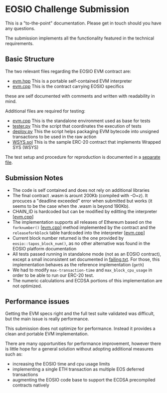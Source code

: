 # EOSIO Challenge Submission

This is a "to-the-point" documentation. Please get in touch should you have any questions.

The submission implements all the functionality featured in the technical requirements.

## Basic Structure

The two relevant files regarding the EOSIO EVM contract are:

- [evm.hpp](src/evm.hpp) This is a portable self-contained EVM interpreter
- [evm.cpp](contracts/evm/evm.cpp) This is the contract carrying EOSIO specifics

these are self documented with comments and written with readability in mind.

Additional files are required for testing:

- [evm.cpp](src/evm.cpp) This is the standalone environment used as base for tests
- [tester.py](tests/tester.py) This the script that coordinates the execution of tests
- [deploy.py](tests/sol/deploy.py) This the script helps packaging EVM bytecode into unsigned transactions to be used in the raw action
- [WSYS.sol](tests/sol/WSYS.sol) This is the sample ERC-20 contract that implements Wrapped SYS (WSYS)

The test setup and procedure for reproduction is documented in a [separate file](tests/README.md).

## Submission Notes

- The code is self contained and does not rely on additional libraries
- The final contract .wasm is arount 200Kb (compiled with -O=z). It procuces a "deadline exceeded" error when submitted but works (it seems to be the case when the .wasm is beyond 190Kb).
- CHAIN_ID is hardcoded but can be modified by editting the interpreter [[evm.cpp](https://github.com/simplensolid/eosio-challenge-D9ZB93LES8/blob/5070afc9f55a86a544ad0f295410d130d0742bde/src/evm.hpp#L2720)]
- The implementation supports all releases of Ethereum based on the `forknumber()` [[evm.cpp](https://github.com/simplensolid/eosio-challenge-D9ZB93LES8/blob/5070afc9f55a86a544ad0f295410d130d0742bde/contracts/evm/evm.cpp#L301)] method implemented by the contract and the `releaseforkblock` table hardcoded into the interpreter [[evm.cpp](https://github.com/simplensolid/eosio-challenge-D9ZB93LES8/blob/5070afc9f55a86a544ad0f295410d130d0742bde/src/evm.hpp#L2737)]
- Current block number returned is the one provided by `eosio::tapos_block_num()`, as no other alternative was found in the EOSIO platform documentation
- All tests passed running in standalone mode (not as an EOSIO contract), except a small inconsistent set documented in [failing.txt](tests/failing.txt). For those, this implementation behaves as the reference implementation (`geth`)
- We had to modify `max-transaction-time` and `max_block_cpu_usage` in order to be able to run our ERC-20 test.
- The numeric calculations and ECDSA portions of this implementation are not optimized.

## Performance issues

Getting the EVM specs right and the full test suite validated was difficult, but the main issue is really performance.

This submission does not optimize for performance. Instead it provides a clean and portable EVM implementation.

There are many opportunities for performance improvement, however there is little hope for a general solution without adopting additional measures such as:

- increasing the EOSIO time and cpu usage limits
- implementing a single ETH transaction as multiple EOS deferred transactions
- augmenting the EOSIO code base to support the ECDSA precompiled contracts natively

